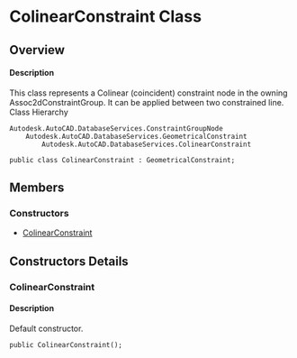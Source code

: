 # ColinearConstraint Class

## Overview

#### Description
This class represents a Colinear (coincident) constraint node in the owning Assoc2dConstraintGroup. It can be applied between two constrained line.
Class Hierarchy
```text
Autodesk.AutoCAD.DatabaseServices.ConstraintGroupNode
    Autodesk.AutoCAD.DatabaseServices.GeometricalConstraint
        Autodesk.AutoCAD.DatabaseServices.ColinearConstraint
```

```text
public class ColinearConstraint : GeometricalConstraint;
```

## Members

### Constructors

- [ColinearConstraint](#colinearconstraint)


## Constructors Details

### ColinearConstraint

#### Description
Default constructor.
```text
public ColinearConstraint();
```
